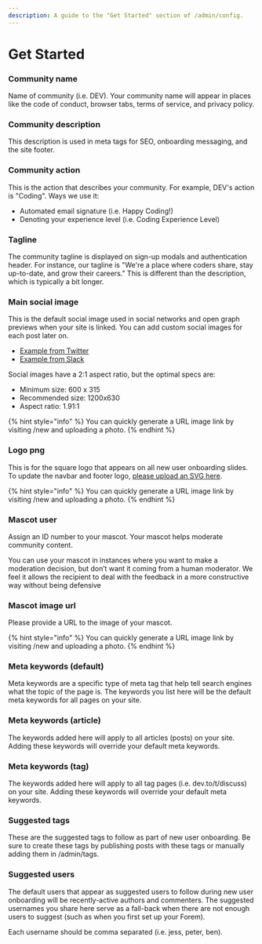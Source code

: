 ```yaml
---
description: A guide to the "Get Started" section of /admin/config.
---
```


# Get Started

### **Community name**

Name of community \(i.e. DEV\). Your community name will appear in places like the code of conduct, browser tabs, terms of service, and privacy policy. 

### **Community description**

This description is used in meta tags for SEO, onboarding messaging, and the site footer.

### **Community action**

This is the action that describes your community. For example, DEV's action is "Coding". Ways we use it:

* Automated email signature \(i.e. Happy Coding!\)
* Denoting your experience level \(i.e. Coding Experience Level\)

### **Tagline**

The community tagline is displayed on sign-up modals and authentication header. For instance, our tagline is "We're a place where coders share, stay up-to-date, and grow their careers." This is different than the description, which is typically a bit longer.

### **Main social image**

This is the default social image used in social networks and open graph previews when your site is linked. You can add custom social images for each post later on.

* [Example from Twitter](https://p241.p3.n0.cdn.getcloudapp.com/items/bLuR50oQ/Image%202020-08-28%20at%209.25.14%20AM.png?v=62323e8e555beabcfe54a87e7d6f319f)
* [Example from Slack](https://p241.p3.n0.cdn.getcloudapp.com/items/YEuoWQmx/Image%202020-08-28%20at%209.26.00%20AM.png?v=e31a387a5154a77ab85711b609fa92de)

Social images have a 2:1 aspect ratio, but the optimal specs are:

* Minimum size: 600 x 315
* Recommended size: 1200x630
* Aspect ratio: 1.91:1

{% hint style="info" %}
You can quickly generate a URL image link by visiting /new and uploading a photo.
{% endhint %}

### **Logo png**

This is for the square logo that appears on all new user onboarding slides. To update the navbar and footer logo, [please upload an SVG here](all-site-configuration/images.md#logo-svg).

{% hint style="info" %}
You can quickly generate a URL image link by visiting /new and uploading a photo.
{% endhint %}

### **Mascot user**

Assign an ID number to your mascot. Your mascot helps moderate community content. 

You can use your mascot in instances where you want to make a moderation decision, but don’t want it coming from a human moderator. We feel it allows the recipient to deal with the feedback in a more constructive way without being defensive

### **Mascot image url**

Please provide a URL to the image of your mascot.

{% hint style="info" %}
You can quickly generate a URL image link by visiting /new and uploading a photo.
{% endhint %}

### **Meta keywords \(default\)**

Meta keywords are a specific type of meta tag that help tell search engines what the topic of the page is. The keywords you list here will be the default meta keywords for all pages on your site.

### **Meta keywords \(article\)**

The keywords added here will apply to all articles \(posts\) on your site. Adding these keywords will override your default meta keywords.

### **Meta keywords \(tag\)**

The keywords added here will apply to all tag pages \(i.e. dev.to/t/discuss\) on your site. Adding these keywords will override your default meta keywords.

### **Suggested tags**

These are the suggested tags to follow as part of new user onboarding. Be sure to create these tags by publishing posts with these tags or manually adding them in /admin/tags.

### **Suggested users**

The default users that appear as suggested users to follow during new user onboarding will be recently-active authors and commenters. The suggested usernames you share here serve as a fall-back when there are not enough users to suggest \(such as when you first set up your Forem\).

Each username should be comma separated \(i.e. jess, peter, ben\).

